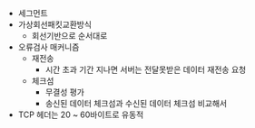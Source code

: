 - 세그먼트
- 가상회선패킷교환방식
	- 회선기반으로 순서대로
- 오류검사 매커니즘
	- 재전송
		- 시간 초과 기간 지나면 서버는 전달못받은 데이터 재전송 요청
	- 체크섬
		- 무결성 평가
		- 송신된 데이터 체크섬과 수신된 데이터 체크섬 비교해서
- TCP 헤더는 20 ~ 60바이트로 유동적